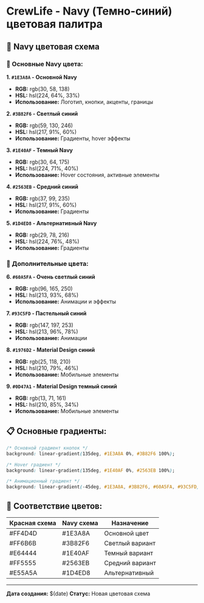 # CrewLife - Navy (Темно-синий) цветовая палитра

## 🎨 Navy цветовая схема

### 🔵 Основные Navy цвета:

**1. `#1E3A8A` - Основной Navy**
- **RGB:** rgb(30, 58, 138)
- **HSL:** hsl(224, 64%, 33%)
- **Использование:** Логотип, кнопки, акценты, границы

**2. `#3B82F6` - Светлый синий**
- **RGB:** rgb(59, 130, 246)
- **HSL:** hsl(217, 91%, 60%)
- **Использование:** Градиенты, hover эффекты

**3. `#1E40AF` - Темный Navy**
- **RGB:** rgb(30, 64, 175)
- **HSL:** hsl(224, 71%, 40%)
- **Использование:** Hover состояния, активные элементы

**4. `#2563EB` - Средний синий**
- **RGB:** rgb(37, 99, 235)
- **HSL:** hsl(217, 91%, 60%)
- **Использование:** Градиенты

**5. `#1D4ED8` - Альтернативный Navy**
- **RGB:** rgb(29, 78, 216)
- **HSL:** hsl(224, 76%, 48%)
- **Использование:** Градиенты

### 🔵 Дополнительные цвета:

**6. `#60A5FA` - Очень светлый синий**
- **RGB:** rgb(96, 165, 250)
- **HSL:** hsl(213, 93%, 68%)
- **Использование:** Анимации и эффекты

**7. `#93C5FD` - Пастельный синий**
- **RGB:** rgb(147, 197, 253)
- **HSL:** hsl(213, 96%, 78%)
- **Использование:** Анимации

**8. `#1976D2` - Material Design синий**
- **RGB:** rgb(25, 118, 210)
- **HSL:** hsl(210, 79%, 46%)
- **Использование:** Мобильные элементы

**9. `#0D47A1` - Material Design темный синий**
- **RGB:** rgb(13, 71, 161)
- **HSL:** hsl(210, 85%, 34%)
- **Использование:** Мобильные элементы

## 📋 Основные градиенты:

```css
/* Основной градиент кнопок */
background: linear-gradient(135deg, #1E3A8A 0%, #3B82F6 100%);

/* Hover градиент */
background: linear-gradient(135deg, #1E40AF 0%, #2563EB 100%);

/* Анимационный градиент */
background: linear-gradient(-45deg, #1E3A8A, #3B82F6, #60A5FA, #93C5FD);
```

## 🎯 Соответствие цветов:

| Красная схема | Navy схема | Назначение |
|---------------|------------|------------|
| #FF4D4D | #1E3A8A | Основной цвет |
| #FF6B6B | #3B82F6 | Светлый вариант |
| #E64444 | #1E40AF | Темный вариант |
| #FF5555 | #2563EB | Средний вариант |
| #E55A5A | #1D4ED8 | Альтернативный |

---
**Дата создания:** $(date)
**Статус:** Новая цветовая схема
